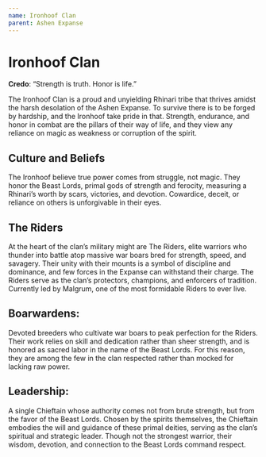 ```yaml
---
name: Ironhoof Clan
parent: Ashen Expanse
---
```


# Ironhoof Clan

**Credo**: “Strength is truth. Honor is life.”

The Ironhoof Clan is a proud and unyielding Rhinari tribe that thrives amidst the harsh desolation of the Ashen Expanse. To survive there is to be forged by hardship, and the Ironhoof take pride in that. Strength, endurance, and honor in combat are the pillars of their way of life, and they view any reliance on magic as weakness or corruption of the spirit.

## Culture and Beliefs

The Ironhoof believe true power comes from struggle, not magic. They honor the Beast Lords, primal gods of strength and ferocity, measuring a Rhinari’s worth by scars, victories, and devotion. Cowardice, deceit, or reliance on others is unforgivable in their eyes.

## The Riders

At the heart of the clan’s military might are The Riders, elite warriors who thunder into battle atop massive war boars bred for strength, speed, and savagery. Their unity with their mounts is a symbol of discipline and dominance, and few forces in the Expanse can withstand their charge. The Riders serve as the clan’s protectors, champions, and enforcers of tradition. Currently led by Malgrum, one of the most formidable Riders to ever live.

## Boarwardens:

Devoted breeders who cultivate war boars to peak perfection for the Riders. Their work relies on skill and dedication rather than sheer strength, and is honored as sacred labor in the name of the Beast Lords. For this reason, they are among the few in the clan respected rather than mocked for lacking raw power.

## Leadership:

A single Chieftain whose authority comes not from brute strength, but from the favor of the Beast Lords. Chosen by the spirits themselves, the Chieftain embodies the will and guidance of these primal deities, serving as the clan’s spiritual and strategic leader. Though not the strongest warrior, their wisdom, devotion, and connection to the Beast Lords command respect.

